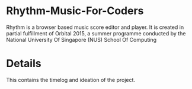 
# Rhythm-Music-For-Coders
Rhythm is a browser based music score editor and player. It is created in partial fulfillment of Orbital 2015, a summer programme  conducted by the National University Of Singapore (NUS) School Of Computing   

# Details
This contains the timelog and ideation of the project. 

